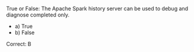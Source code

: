 True or False: The Apache Spark history server can be used to debug and diagnose completed only.

- a) True
- b) False

Correct: B